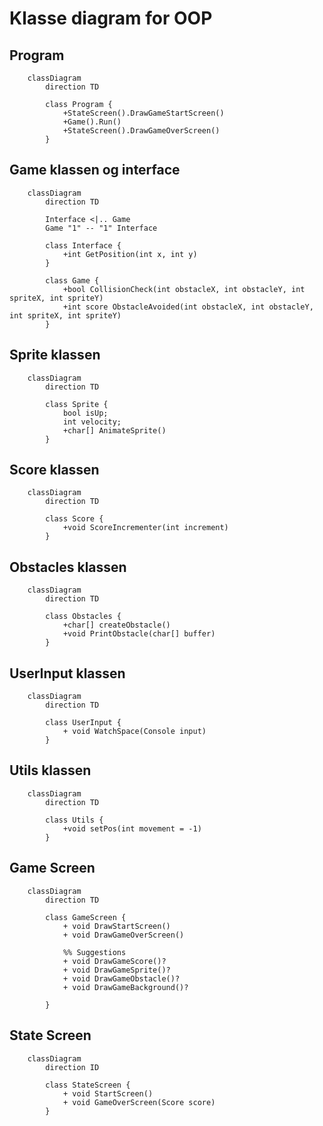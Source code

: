 # Klasse diagram for OOP

##  Program
```mermaid
    classDiagram
        direction TD

        class Program {
            +StateScreen().DrawGameStartScreen()
            +Game().Run()
            +StateScreen().DrawGameOverScreen()
        }
```

##  Game klassen og interface
```mermaid
    classDiagram
        direction TD

        Interface <|.. Game
        Game "1" -- "1" Interface

        class Interface {
            +int GetPosition(int x, int y)
        }

        class Game {
            +bool CollisionCheck(int obstacleX, int obstacleY, int spriteX, int spriteY)
            +int score ObstacleAvoided(int obstacleX, int obstacleY, int spriteX, int spriteY)
        }
```

##  Sprite klassen
```mermaid
    classDiagram
        direction TD

        class Sprite {
            bool isUp;
            int velocity;
            +char[] AnimateSprite()
        }
```

##  Score klassen
```mermaid
    classDiagram
        direction TD

        class Score {
            +void ScoreIncrementer(int increment)
        }
```

##  Obstacles klassen
```mermaid
    classDiagram
        direction TD

        class Obstacles {
            +char[] createObstacle()
            +void PrintObstacle(char[] buffer)
        }
```

##  UserInput klassen
```mermaid
    classDiagram
        direction TD

        class UserInput {
            + void WatchSpace(Console input)
        }
```

##  Utils klassen
```mermaid
    classDiagram
        direction TD

        class Utils {
            +void setPos(int movement = -1)
        }
```

##  Game Screen
```mermaid
    classDiagram
        direction TD

        class GameScreen {
            + void DrawStartScreen()
            + void DrawGameOverScreen()

            %% Suggestions
            + void DrawGameScore()?
            + void DrawGameSprite()? 
            + void DrawGameObstacle()?
            + void DrawGameBackground()? 
            
        }
```
## State Screen
```mermaid
    classDiagram
        direction ID

        class StateScreen {
            + void StartScreen()
            + void GameOverScreen(Score score)
        }
```